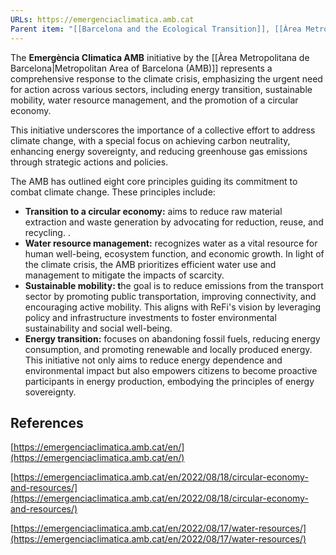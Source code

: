 ```yaml
---
URLs: https://emergenciaclimatica.amb.cat
Parent item: "[[Barcelona and the Ecological Transition]], [[Àrea Metropolitana de Barcelona]], [[Ajuntament de Barcelona]]"
---
```

The **Emergència Climatica AMB** initiative by the [[Àrea Metropolitana de Barcelona|Metropolitan Area of Barcelona (AMB)]] represents a comprehensive response to the climate crisis, emphasizing the urgent need for action across various sectors, including energy transition, sustainable mobility, water resource management, and the promotion of a circular economy. 

This initiative underscores the importance of a collective effort to address climate change, with a special focus on achieving carbon neutrality, enhancing energy sovereignty, and reducing greenhouse gas emissions through strategic actions and policies.

The AMB has outlined eight core principles guiding its commitment to combat climate change. These principles include:

- **Transition to a circular economy:** aims to reduce raw material extraction and waste generation by advocating for reduction, reuse, and recycling. .
- **Water resource management:** recognizes water as a vital resource for human well-being, ecosystem function, and economic growth. In light of the climate crisis, the AMB prioritizes efficient water use and management to mitigate the impacts of scarcity.
- **Sustainable mobility: t**he goal is to reduce emissions from the transport sector by promoting public transportation, improving connectivity, and encouraging active mobility. This aligns with ReFi's vision by leveraging policy and infrastructure investments to foster environmental sustainability and social well-being.
- **Energy transition:** focuses on abandoning fossil fuels, reducing energy consumption, and promoting renewable and locally produced energy. This initiative not only aims to reduce energy dependence and environmental impact but also empowers citizens to become proactive participants in energy production, embodying the principles of energy sovereignty.

## References

[https://emergenciaclimatica.amb.cat/en/](https://emergenciaclimatica.amb.cat/en/)

[https://emergenciaclimatica.amb.cat/en/2022/08/18/circular-economy-and-resources/](https://emergenciaclimatica.amb.cat/en/2022/08/18/circular-economy-and-resources/)

[https://emergenciaclimatica.amb.cat/en/2022/08/17/water-resources/](https://emergenciaclimatica.amb.cat/en/2022/08/17/water-resources/)